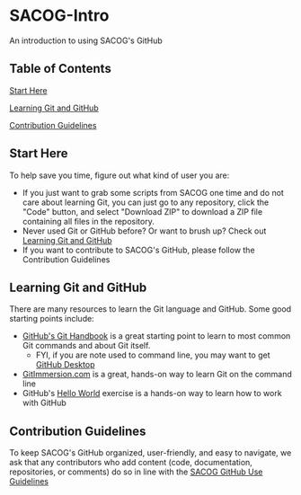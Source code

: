 # SACOG-Intro
An introduction to using SACOG's GitHub

## Table of Contents
[Start Here](##Start-Here)

[Learning Git and GitHub](##Learning-Git-and-GitHub)

[Contribution Guidelines](##Contribution-Guidelines)





## Start Here

To help save you time, figure out what kind of user you are:
* If you just want to grab some scripts from SACOG one time and do not care about learning Git, you can just go to any repository, click the "Code" button, and select "Download ZIP" to download a ZIP file containing all files in the repository.
* Never used Git or GitHub before? Or want to brush up? Check out [Learning Git and GitHub](##Learning-Git-and-GitHub)
* If you want to contribute to SACOG's GitHub, please follow the Contribution Guidelines





## Learning Git and GitHub

There are many resources to learn the Git language and GitHub. Some good starting points include:
* [GitHub's Git Handbook](https://guides.github.com/introduction/git-handbook/#repository) is a great starting point to learn to most common Git commands and about Git itself.
    - FYI, if you are note used to command line, you may want to get [GitHub Desktop](https://desktop.github.com/)
* [GitImmersion.com](https://gitimmersion.com/) is a great, hands-on way to learn Git on the command line
* GitHub's [Hello World](https://guides.github.com/activities/hello-world/) exercise is a hands-on way to learn how to work with GitHub





## Contribution Guidelines

To keep SACOG's GitHub organized, user-friendly, and easy to navigate, we ask that any contributors who add content (code, documentation, repositories, or comments) do so in line with the [SACOG GitHub Use Guidelines](https://github.com/SACOG/SACOG-Intro/blob/main/SACOG-GitHub-Use-Guidlines.md)
